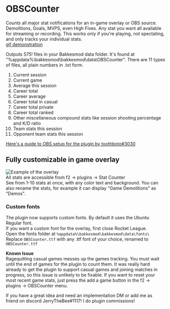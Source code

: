 # OBSCounter

Counts all major stat notifications for an in-game overlay or OBS source. Demolitions, Goals, MVPS, even High Fives. Any stat you want all available for streaming or recording. This works only if you're playing, not spectating, and only tracks your individual stats.  
[gif demonstration](https://gfycat.com/reasonableunhappygar)

Outputs *575!* files in your Bakkesmod data folder. It's found at "%appdata%\bakkesmod\bakkesmod\data\OBSCounter". There are 11 types of files, all plain numbers in .txt form. 
1. Current session  
2. Current game  
3. Average this session  
4. Career total    
5. Career average  
6. Career total in casual  
7. Career total private  
8. Career total ranked  
9. Other miscellaneous compound stats like session shooting percentage and K/D ratio
10. Team stats this session
11. Opponent team stats this session


[Here's a guide to OBS setup for the plugin by toothboto#3030](https://pastebin.com/w3kzUAh3)

## Fully customizable in game overlay    
![Example of the overlay](https://cdn.discordapp.com/attachments/777175369782263828/973741777813143602/unknown.png)  
All stats are accessible from f2 -> plugins -> Stat Counter     
See from 1-10 stats at once, with any color text and background. You can also rename the stats, for example it can display "Game Demolitions" as "Demos". 

### Custom fonts
The plugin now supports custom fonts. By default it uses the Ubuntu Regular font.  
If you want a custom font for the overlay, first close Rocket League.  
Open the fonts folder at `%appdata%\bakkesmod\bakkesmod\data\fonts\`  
Replace `OBSCounter.ttf` with any .ttf font of your choice, renamed to `OBSCounter.ttf`

**Known Issue**  
Ragequitting casual games messes up the games tracking. You must wait until the end of games for the plugin to count them. It was really hard already to get the plugin to support casual games and joining matches in progress, so this issue is unlikely to be fixable. If you want to reset your most recent game stats, just press the add a game button in the f2 -> plugins -> OBSCounter menu.

If you have a great idea and need an implementation DM or add me as friend on discord JerryTheBee#1117! I do plugin commissions!